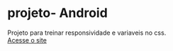 # projeto- Android
 Projeto para treinar responsividade e variaveis no css.
 <br>
 <a href="http://127.0.0.1:5500/index.html">Acesse o site</a>
